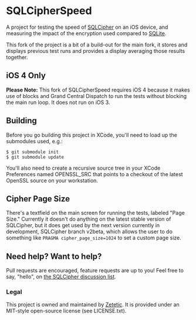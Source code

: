 # SQLCipherSpeed

A project for testing the speed of [SQLCipher](http://github.com/sjlombardo/sqlcipher) on an iOS device, and measuring the impact of the encryption used compared to [SQLite](http://www.sqlite.org).

This fork of the project is a bit of a build-out for the main fork, it stores and displays previous test runs and provides a display averaging those results together. 

## iOS 4 Only

**Please Note:** This fork of SQLCipherSpeed requires iOS 4 because it makes use of blocks and Grand Central Dispatch to run the tests without blocking the main run loop. It does not run on iOS 3. 

## Building

Before you go building this project in XCode, you'll need to load up the submodules used, e.g.:

    $ git submodule init
    $ git submodule update
    
You'll also need to create a recursive source tree in your XCode Preferences named OPENSSL_SRC that points to a checkout of the latest OpenSSL source on your workstation. 

## Cipher Page Size

There's a textfield on the main screen for running the tests, labeled "Page Size." Currently it doesn't do anything on the latest stable version of SQLCipher, but it does get used by the next version currently in development, SQLCipher branch v2beta, which allows the user to do something like `PRAGMA cipher_page_size=1024` to set a custom page size.

## Need help? Want to help?

Pull requests are encouraged, feature requests are up to you! Feel free to say, "hello", on [the SQLCipher discussion list](http://groups.google.com/group/sqlcipher).

### Legal

This project is owned and maintained by [Zetetic](http://zetetic.net). It is provided under an MIT-style open-source license (see LICENSE.txt).
